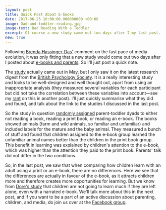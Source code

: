 ```yaml
---
layout: post
title: Quick Post About E-books
date: 2017-06-25 10:00:00.000000000 +00:00
image: Dad-and-toddler-reading.jpg
image-text: Dad Reading With a Toddler
excerpt: Of course a new study came out two days after I my last post.
new: true
---
```


Following [Brenda Hassinger-Das'](http://bold.expert/the-pace-of-digital-media-development-and-academic-research/) comment on the fast pace of media evolution, it was only fitting that a new study would come out two days after I posted about [e-books and parents](https://galpod.com/parents-vs-media/). So I'll just post a quick note.

The [study](http://journal.frontiersin.org/article/10.3389/fpsyg.2017.00677/full) actually came out in May, but I only saw it on the latest research digest from the [British Psychology Society](https://digest.bps.org.uk/2017/06/15/new-findings-suggest-it-might-be-better-to-read-toddlers-an-e-book-than-a-print-book/). It is a really interesting study and looks to be well-designed and well thought out, apart from using an inappropriate analysis (they measured several variables for each participant but did not take the correlation between these variables into account&mdash;see my [rant](https://galpod.com/Maternal-affect-and-IQ#beginning-of-technical-rant) on this in another post). I'll just quickly summarise what they did and found, and talk about the link to the studies I discussed in the last post.

So the study in question [randomly assigned](https://galpod.com/glossary#random-assignment) parent-toddler dyads to either not reading a book, reading a print book, or reading an e-book. The books showed animals (farm and wild animals, so familiar and unfamiliar) and included labels for the mature and the baby animal. They measured a bunch of stuff and found that children assigned to the e-book group learned the unfamiliar animal names better than the children in the print book group. This benefit in learning was explained by children's attention to the e-book, which was higher than the attention they paid to the print book. Parents' talk did not differ in the two conditions.   

So, in the last post, we saw that when comparing how children learn with an adult using a print or an e-book, there are no differences. Here we see that the differences are actually in favour of the e-book, as it attracts children more and therefore creates more opportunities for learning. But we know from [Dore's study](https://galpod.com/parents-vs-media#second-study-parents-vs-audio-narration) that children are not going to learn much if they are left alone, even with a narrated e-book. We'll talk more about this in the next post, and if you want to be a part of an active discussion about parenting, children, and media, do join us over at the [Facebook group](https://www.facebook.com/groups/1456686561021212/).

